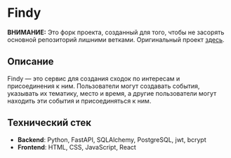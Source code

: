 # Findy

**ВНИМАНИЕ:** Это форк проекта, созданный для того, чтобы не засорять основной репозиторий лишними ветками. Оригинальный проект [здесь](https://github.com/BlackfireZZZ/find_a_walk).

## Описание

Findy — это сервис для создания сходок по интересам и присоединения к ним. Пользователи могут создавать события, указывать их тематику, место и время, а другие пользователи могут находить эти события и присоединяться к ним.

## Технический стек

- **Backend**: Python, FastAPI, SQLAlchemy, PostgreSQL, jwt, bcrypt
- **Frontend**: HTML, CSS, JavaScript, React